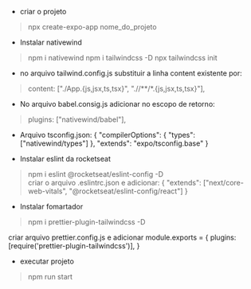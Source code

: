 * criar o projeto

> npx create-expo-app nome_do_projeto

* Instalar nativewind

> npm i nativewind
> npm i tailwindcss -D 
> npx tailwindcss init

* no arquivo tailwind.config.js
substituir a linha content existente por:  
> content: ["./App.{js,jsx,ts,tsx}", "./<custom directory>/**/*.{js,jsx,ts,tsx}"],

* No arquivo babel.consig.js adicionar no escopo de retorno:
> plugins: ["nativewind/babel"],

* Arquivo tsconfig.json:
{
  "compilerOptions": {
    "types": ["nativewind/types"]
  },
  "extends": "expo/tsconfig.base"
} 

* Instalar eslint da rocketseat
> npm i eslint @rocketseat/eslint-config -D   
 criar o arquivo .eslintrc.json e adicionar:
 {
  "extends": ["next/core-web-vitals", "@rocketseat/eslint-config/react"]
}   

* Instalar fomartador
> npm i prettier-plugin-tailwindcss -D  

criar arquivo prettier.config.js e adicionar
module.exports = {
  plugins: [require('prettier-plugin-tailwindcss')],
}

* executar projeto

> npm run start

